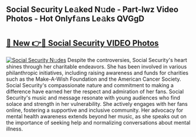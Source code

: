 ## Social Security Le𝚊ked N𝚞de - Part-lwz Video Photos - Hot Onlyf𝚊ns Le𝚊ks QVGgD

# <h2><a href="http://ab12848.deff.icu/?id=Social+Security">🔗 New 👉🔴 Social Security VIDEO Photos</a></h2>

[![Social Security N𝚞des](https://i.imgur.com/rIISA9y.gif)](http://ab12848.deff.icu/?id=Social+Security)
Despite the controversies, Social Security's heart shines through her charitable endeavors. She has been involved in various philanthropic initiatives, including raising awareness and funds for charities such as the Make-A-Wish Foundation and the American Cancer Society. Social Security's compassionate nature and commitment to making a difference have earned her the respect and admiration of her fans. Social Security's music and message resonate with young audiences who find solace and strength in her vulnerability. She actively engages with her fans online, fostering a supportive and inclusive community. Her advocacy for mental health awareness extends beyond her music, as she speaks out on the importance of seeking help and normalizing conversations about mental illness.
